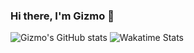 ### Hi there, I'm Gizmo 👋

![Gizmo's GitHub stats](https://github-stats.liuli.lol/api/?username=GizmoOAO&show_icons=true&include_all_commits=true&count_private=true&hide_border=true&locale=en&theme=dracula)
![Wakatime Stats](https://github-stats.liuli.lol/api/wakatime/?username=GizmoOAO&layout=compact&theme=dracula&hide_border=true)
